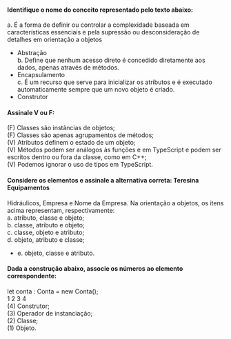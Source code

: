 #### Identifique o nome do conceito representado pelo texto abaixo:

a. É a forma de definir ou controlar a complexidade baseada em
características essenciais e pela supressão ou desconsideração de
detalhes em orientação a objetos  
- Abstração  
b. Define que nenhum acesso direto é concedido diretamente aos dados,
apenas através de métodos.  
- Encapsulamento  
c. É um recurso que serve para inicializar os atributos e é executado
automaticamente sempre que um novo objeto é criado.  
- Construtor

#### Assinale V ou F:
(F) Classes são instâncias de objetos;  
(F) Classes são apenas agrupamentos de métodos;  
(V) Atributos definem o estado de um objeto;  
(V) Métodos podem ser análogos às funções e em TypeScript e podem ser  
escritos dentro ou fora da classe, como em C++;  
(V) Podemos ignorar o uso de tipos em TypeScript.  

#### Considere os elementos e assinale a alternativa correta: Teresina Equipamentos
Hidráulicos, Empresa e Nome da Empresa. Na orientação a objetos, os itens acima
representam, respectivamente:  
a. atributo, classe e objeto;  
b. classe, atributo e objeto;  
c. classe, objeto e atributo;  
d. objeto, atributo e classe;  
- e. objeto, classe e atributo.  

#### Dada a construção abaixo, associe os números ao elemento correspondente:
let conta : Conta = new Conta();  
      1       2      3     4  
(4) Construtor;  
(3) Operador de instanciação;  
(2) Classe;  
(1) Objeto.  
